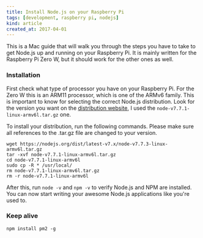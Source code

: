 ```yaml
---
title: Install Node.js on your Raspberry Pi
tags: [development, raspberry pi, nodejs]
kind: article
created_at: 2017-04-01
---
```

<!-- preview_start -->

This is a Mac guide that will walk you through the steps you have to take to get Node.js up and running on your Raspberry Pi. It is mainly written for the Raspberry Pi Zero W, but it should work for the other ones as well.

<!-- preview_end -->

### Installation

First check what type of processor you have on your Raspberry Pi. For the Zero W this is an ARM11 processor, which is one of the ARMv6 family. This is important to know for selecting the correct Node.js distribution. Look for the version you want on the [distribution website](https://nodejs.org/dist/), I used the `node-v7.7.1-linux-armv6l.tar.gz` one.

To install your distribution, run the following commands. Please make sure all references to the .tar.gz file are changed to your version.

~~~
wget https://nodejs.org/dist/latest-v7.x/node-v7.7.3-linux-armv6l.tar.gz
tar -xvf node-v7.7.1-linux-armv6l.tar.gz
cd node-v7.7.1-linux-armv6l
sudo cp -R * /usr/local/
rm node-v7.7.1-linux-armv6l.tar.gz
rm -r node-v7.7.1-linux-armv6l
~~~

After this, run `node -v` and `npm -v` to verify Node.js and NPM are installed. You can now start writing your awesome Node.js applications like you're used to.

### Keep alive

~~~
npm install pm2 -g
~~~
